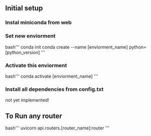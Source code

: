 ## Initial setup

### Instal miniconda from web

### Set new enviorment
bash'''
conda init
conda create --name [enviorment_name] python=[python_version]
'''

### Activate this enviorment
bash'''
conda activate [enviorment_name]
'''

### Install all dependencies from config.txt
not yet implemented!

## To Run any router
bash'''
uvicorn api.routers.[router_name]:router
'''